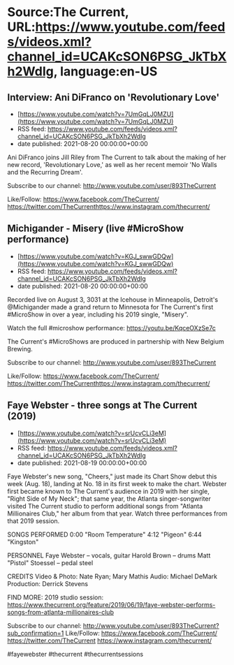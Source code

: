# Source:The Current, URL:https://www.youtube.com/feeds/videos.xml?channel_id=UCAKcSON6PSG_JkTbXh2WdIg, language:en-US

## Interview: Ani DiFranco on 'Revolutionary Love'
 - [https://www.youtube.com/watch?v=7UmGqLJ0MZU](https://www.youtube.com/watch?v=7UmGqLJ0MZU)
 - RSS feed: https://www.youtube.com/feeds/videos.xml?channel_id=UCAKcSON6PSG_JkTbXh2WdIg
 - date published: 2021-08-20 00:00:00+00:00

Ani DiFranco joins Jill Riley from The Current to talk about the making of her new record, 'Revolutionary Love,' as well as her recent memoir 'No Walls and the Recurring Dream'. 

Subscribe to our channel:
http://www.youtube.com/user/893TheCurrent

Like/Follow:
https://www.facebook.com/TheCurrent/​​​​
https://twitter.com/TheCurrent​​​​
https://www.instagram.com/thecurrent/

## Michigander - Misery (live #MicroShow performance)
 - [https://www.youtube.com/watch?v=KGJ_swwGDQw](https://www.youtube.com/watch?v=KGJ_swwGDQw)
 - RSS feed: https://www.youtube.com/feeds/videos.xml?channel_id=UCAKcSON6PSG_JkTbXh2WdIg
 - date published: 2021-08-20 00:00:00+00:00

Recorded live on August 3, 3031 at the Icehouse in Minneapolis, Detroit's @Michigander made a grand return to Minnesota for The Current's first #MicroShow in over a year, including his 2019 single, "Misery".

Watch the full #microshow performance: https://youtu.be/KqceOXzSe7c

The Current's #MicroShows are produced in partnership with New Belgium Brewing.

Subscribe to our channel:
http://www.youtube.com/user/893TheCurrent

Like/Follow:
https://www.facebook.com/TheCurrent/​​​​
https://twitter.com/TheCurrent​​​​
https://www.instagram.com/thecurrent/

## Faye Webster - three songs at The Current (2019)
 - [https://www.youtube.com/watch?v=srUcvCLi3eM](https://www.youtube.com/watch?v=srUcvCLi3eM)
 - RSS feed: https://www.youtube.com/feeds/videos.xml?channel_id=UCAKcSON6PSG_JkTbXh2WdIg
 - date published: 2021-08-19 00:00:00+00:00

Faye Webster's new song, "Cheers," just made its Chart Show debut this week (Aug. 18), landing at No. 18 in its first week to make the chart. Webster first became known to The Current's audience in 2019 with her single, "Right Side of My Neck"; that same year, the Atlanta singer-songwriter visited The Current studio to perform additional songs from "Atlanta Millionaires Club," her album from that year. Watch three performances from that 2019 session.

SONGS PERFORMED
0:00 "Room Temperature"
4:12 "Pigeon"
6:44 "Kingston"

PERSONNEL
Faye Webster – vocals, guitar
Harold Brown – drums
Matt "Pistol" Stoessel – pedal steel

CREDITS
Video & Photo: Nate Ryan; Mary Mathis
Audio: Michael DeMark
Production: Derrick Stevens

FIND MORE:
2019 studio session: https://www.thecurrent.org/feature/2019/06/19/faye-webster-performs-songs-from-atlanta-millionaires-club

Subscribe to our channel:
http://www.youtube.com/user/893TheCurrent?sub_confirmation=1
Like/Follow:
https://www.facebook.com/TheCurrent/
https://twitter.com/TheCurrent
https://www.instagram.com/thecurrent/

#fayewebster #thecurrent #thecurrentsessions


